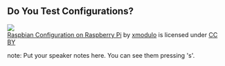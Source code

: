 ##  Do You Test Configurations?

[![](https://farm3.static.flickr.com/2888/10917314536_0cab044029.jpg)](https://flickr.com/photos/xmodulo/10917314536 "Raspbian Configuration on Raspberry Pi")  
[Raspbian Configuration on Raspberry Pi](https://flickr.com/photos/xmodulo/10917314536 "Raspbian Configuration on Raspberry Pi") by [xmodulo](https://flickr.com/people/xmodulo) is licensed under [CC BY](https://creativecommons.org/licenses/by/2.0/)


note:
    Put your speaker notes here.
    You can see them pressing 's'.
